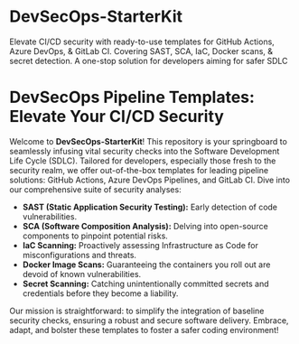 # DevSecOps-StarterKit
Elevate CI/CD security with ready-to-use templates for GitHub Actions, Azure DevOps, &amp; GitLab CI. Covering SAST, SCA, IaC, Docker scans, &amp; secret detection. A one-stop solution for developers aiming for safer SDLC
# DevSecOps Pipeline Templates: Elevate Your CI/CD Security

Welcome to **DevSecOps-StarterKit**! This repository is your springboard to seamlessly infusing vital security checks into the Software Development Life Cycle (SDLC). Tailored for developers, especially those fresh to the security realm, we offer out-of-the-box templates for leading pipeline solutions: GitHub Actions, Azure DevOps Pipelines, and GitLab CI. Dive into our comprehensive suite of security analyses:

- **SAST (Static Application Security Testing):** Early detection of code vulnerabilities.
- **SCA (Software Composition Analysis):** Delving into open-source components to pinpoint potential risks.
- **IaC Scanning:** Proactively assessing Infrastructure as Code for misconfigurations and threats.
- **Docker Image Scans:** Guaranteeing the containers you roll out are devoid of known vulnerabilities.
- **Secret Scanning:** Catching unintentionally committed secrets and credentials before they become a liability.

Our mission is straightforward: to simplify the integration of baseline security checks, ensuring a robust and secure software delivery. Embrace, adapt, and bolster these templates to foster a safer coding environment!
